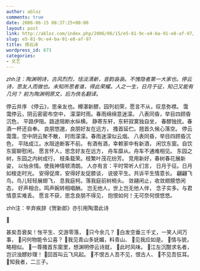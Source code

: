 ```yaml
---
author: abloz
comments: true
date: 2006-06-15 08:37:25+00:00
layout: post
link: http://abloz.com/index.php/2006/06/15/e5-81-9c-e4-ba-91-e8-af-97/
slug: e5-81-9c-e4-ba-91-e8-af-97
title: 停云诗
wordpress_id: 673
categories:
- 文艺
---
```





_zhh注：陶渊明诗，古风烈烈，恬淡清新，音韵袅袅。不愧隐者第一大家也。停云诗，思友人而做也。未知所思者谁，得此荣耀。人之一生，日月于征，知己又能有几何？ 前为陶渊明原文，后为佚名翻译。_







停云并序
《停云》，思亲友也。樽湛新醪，园列初荣，愿言不从，叹息弥襟。
霭霭停云，阴云密密布空中，
濛濛时雨。春雨绵绵意迷濛。
八表同昏，举目四顾昏沉色，
平路伊阻。路途阻断水纵横。
静寄东轩，东轩寂寞独自坐，
春醪独抚。春酒一杯还自奉。
良朋悠邈，良朋好友在远方，
搔首延伫。翘首久候心落空。
停云霭霭，空中阴云聚不散，
时雨濛濛。春雨迷濛似云烟。
八表同昏，举目四顾昏沉色，
平陆成江。水阻途断客不前。
有酒有酒，幸赖家中有新酒，
闲饮东窗。自饮东窗聊慰闲。
愿言怀人，思念好友在远方，
舟车靡从。舟车不通难相见。
东园之树，东园之内树成行，
枝条载荣。枝繁叶茂花纷芳。
竞用新好，春树春花展新姿，
以怡余情。使我神情顿清朗。
人亦有言：平时常听人们言，
日月于征。日月如梭走时光。
安得促席，安得好友促膝谈，
说彼平生。共诉平生情意长。
翩翩飞鸟，鸟儿轻轻展翅飞，
息我庭柯。落我庭前树梢头。
敛翮闲止，收敛翅膀悠闲态，
好声相合。鸣声婉转相唱酬。
岂无他人，世上岂无他人伴，
念子实多。与君情意实难丢。
愿言不获，思念良朋不得见，
抱恨如何！无可奈何恨悠悠。





zhh注：辛弃疾辞《贺新郎》亦引用陶潜此诗









甚矣吾衰矣！怅平生、交游零落，
只今余几？
白发空垂三千丈，一笑人间万事，
问何物能令公喜？
我见青山多妩媚，料青山、
见我应如是。
情与貌，略相似。
一尊搔首东窗里，想渊明停云诗就，
此时风味。
江左沉酣求名者，岂识浊醪妙理！
回首叫云飞风起。
不恨古人吾不见，恨古人、
不见吾狂耳。
知我者，二三子。



